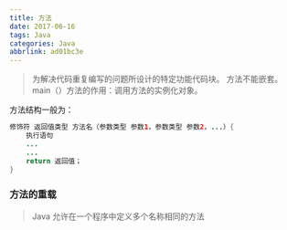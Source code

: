 ```yaml
---
title: 方法
date: 2017-06-16
tags: Java
categories: Java
abbrlink: ad01bc3e
---
```


> 为解决代码重复编写的问题所设计的特定功能代码块。
> 方法不能嵌套。
> main（）方法的作用：调用方法的实例化对象。

方法结构一般为：
```java
修饰符 返回值类型 方法名（参数类型 参数1，参数类型 参数2，...）{
	执行语句
	...
	...
	return 返回值；
}
```
### 方法的重载 ###
> Java 允许在一个程序中定义多个名称相同的方法